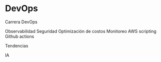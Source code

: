# DevOps
Carrera DevOps

Observabilidad
Seguridad
Optimización de costos
Monitoreo
AWS
scripting
Github actions

Tendencias

IA
